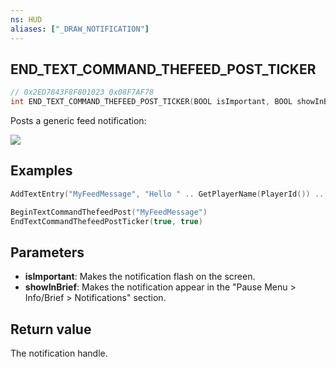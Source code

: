 ```yaml
---
ns: HUD
aliases: ["_DRAW_NOTIFICATION"]
---
```

## END_TEXT_COMMAND_THEFEED_POST_TICKER

```c
// 0x2ED7843F8F801023 0x08F7AF78
int END_TEXT_COMMAND_THEFEED_POST_TICKER(BOOL isImportant, BOOL showInBrief);
```

Posts a generic feed notification:


![](https://i.ibb.co/GkHcFvf/image.png)


## Examples
```lua
AddTextEntry("MyFeedMessage", "Hello " .. GetPlayerName(PlayerId()) .. ".")

BeginTextCommandThefeedPost("MyFeedMessage")
EndTextCommandThefeedPostTicker(true, true)
```

## Parameters
* **isImportant**: Makes the notification flash on the screen.
* **showInBrief**: Makes the notification appear in the "Pause Menu > Info/Brief > Notifications" section.

## Return value
The notification handle.
